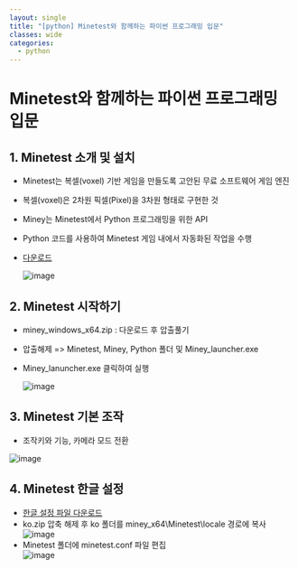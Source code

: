 ```yaml
---
layout: single
title: "[python] Minetest와 함께하는 파이썬 프로그래밍 입문"
classes: wide
categories:
  - python
---  
```


# Minetest와 함께하는 파이썬 프로그래밍 입문    
## 1. Minetest 소개 및 설치  
  + Minetest는 복셀(voxel) 기반 게임을 만들도록 고안된 무료 소프트웨어 게임 엔진
  + 복셀(voxel)은 2차원 픽셀(Pixel)을 3차원 형태로 구현한 것
  + Miney는 Minetest에서 Python 프로그래밍을 위한 API
  + Python 코드를 사용하여 Minetest 게임 내에서 자동화된 작업을 수행
  + [다운로드](https://github.com/miney-py/miney_distribution/releases)  
    
    ![image](https://github.com/user-attachments/assets/a0011eab-1e73-4092-9c4c-a9ba3565c964)
  
 ## 2. Minetest 시작하기  
   + miney_windows_x64.zip : 다운로드 후 압출풀기
   + 압출해제 => Minetest, Miney, Python 폴더 및 Miney_launcher.exe
   + Miney_lanuncher.exe 클릭하여 실행

     ![image](https://github.com/user-attachments/assets/93721247-ca74-4d36-9e1b-bfd84a0cb890)

## 3. Minetest 기본 조작  
  + 조작키와 기능, 카메라 모드 전환
  
  ![image](https://github.com/user-attachments/assets/9b8b9e10-2189-47f1-a64b-1886fc697f7c)  

## 4. Minetest 한글 설정  
  + [한글 설정 파일 다운로드](https://github.com/kig2929kig/minetest/blob/main/ko.zip)
  + ko.zip 압축 해제 후 ko 폴더를 miney_x64\Minetest\locale 경로에 복사  
    ![image](https://github.com/user-attachments/assets/b31e8cc6-d077-4a35-9711-b14cde866c19)  
  + Minetest 폴더에 minetest.conf 파일 편집  
    ![image](https://github.com/user-attachments/assets/0b3f5dbb-00ab-4aa4-b07d-62e5ff5fc0c2)
  
